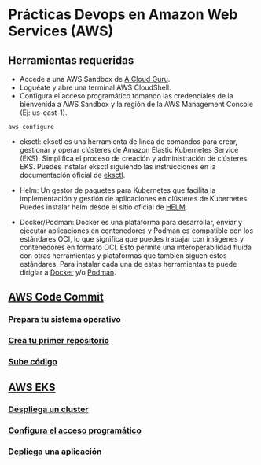 # Prácticas Devops en Amazon Web Services (AWS)

## Herramientas requeridas
- Accede a una AWS Sandbox de [A Cloud Guru](https://learn.acloud.guru/cloud-playground/cloud-sandboxes).
- Loguéate y abre una terminal AWS CloudShell.
- Configura el acceso programático tomando las credenciales de la bienvenida a AWS Sandbox y la región de la AWS Management Console (Ej: us-east-1).
```shell
aws configure
```

- eksctl: eksctl es una herramienta de línea de comandos para crear, gestionar y operar clústeres de Amazon Elastic Kubernetes Service (EKS). Simplifica el proceso de creación y administración de clústeres EKS. Puedes instalar eksctl siguiendo las instrucciones en la documentación oficial de [eksctl](https://eksctl.io/).

- Helm: Un gestor de paquetes para Kubernetes que facilita la implementación y gestión de aplicaciones en clústeres de Kubernetes. Puedes instalar helm desde el sitio oficial de [HELM](https://helm.sh/docs/intro/install/).

- Docker/Podman: Docker es una plataforma para desarrollar, enviar y ejecutar aplicaciones en contenedores y Podman es compatible con los estándares OCI, lo que significa que puedes trabajar con imágenes y contenedores en formato OCI. Esto permite una interoperabilidad fluida con otras herramientas y plataformas que también siguen estos estándares. Para instalar cada una de estas herramientas te puede dirigiar a [Docker](https://docs.docker.com/get-docker/) y/o [Podman](https://podman.io/docs/installation).

## [AWS Code Commit](codecommit.md)
### [Prepara tu sistema operativo](codecommit.md#Prepara-tu-Sistema-Operativo)
### [Crea tu primer repositorio](codecommit.md#Crea-tu-primer-repositorio)
### [Sube código](codecommit.md#Sube-código)

## [AWS EKS](eks.md)
### [Despliega un cluster](eks.md#Despliega-un-cluster-EKS)
### [Configura el acceso programático](eks.md#Configura-el-kubeconfig)
### Depliega una aplicación